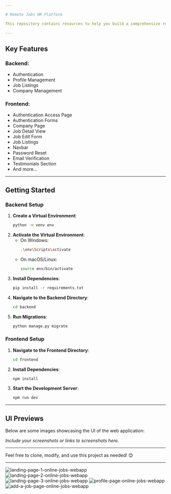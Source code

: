```yaml
---

# Remote Jobs HR Platform

This repository contains resources to help you build a comprehensive remote jobs HR platform. The project utilizes **Django** for the backend and **React** for the frontend.

---
```


## Key Features
### Backend:
- Authentication
- Profile Management
- Job Listings
- Company Management

### Frontend:
- Authentication Access Page
- Authentication Forms
- Company Page
- Job Detail View
- Job Edit Form
- Job Listings
- Navbar
- Password Reset
- Email Verification
- Testimonials Section
- And more...

---

## Getting Started

### Backend Setup
1. **Create a Virtual Environment**:  
   ```bash
   python -m venv env
   ```
2. **Activate the Virtual Environment**:
   - On Windows:  
     ```bash
     .\env\Scripts\activate
     ```
   - On macOS/Linux:  
     ```bash
     source env/bin/activate
     ```
3. **Install Dependencies**:  
   ```bash
   pip install -r requirements.txt
   ```
4. **Navigate to the Backend Directory**:  
   ```bash
   cd backend
   ```
5. **Run Migrations**:  
   ```bash
   python manage.py migrate
   ```

### Frontend Setup
1. **Navigate to the Frontend Directory**:  
   ```bash
   cd frontend
   ```
2. **Install Dependencies**:  
   ```bash
   npm install
   ```
3. **Start the Development Server**:  
   ```bash
   npm run dev
   ```

---

## UI Previews

Below are some images showcasing the UI of the web application:

*Include your screenshots or links to screenshots here.*

---

Feel free to clone, modify, and use this project as needed! 😊

---
![landing-page-1-online-jobs-webapp](https://github.com/user-attachments/assets/4fa80293-a152-490e-b2e8-754bd7b6ba9f)
![landing-page-2-online-jobs-webapp](https://github.com/user-attachments/assets/dbe71f03-795d-4156-a621-5af323015581)
![landing-page-3-online-jobs-webapp](https://github.com/user-attachments/assets/af896933-8605-4127-8010-d4ff7a9972c7)
![profile-page-online-jobs-webapp](https://github.com/user-attachments/assets/bf2dc8a9-ba9a-4859-ba2e-18aa9c5cbaa4)
![add-a-job-page-online-jobs-webapp](https://github.com/user-attachments/assets/b3f10157-f9ad-4fd3-93fe-44ed363cae1c)


